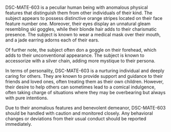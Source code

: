 DSC-MATE-603 is a peculiar human being with anomalous physical features that distinguish them from other individuals of their kind. The subject appears to possess distinctive orange stripes located on their face feature number one. Moreover, their eyes display an unnatural gleam resembling ski goggles, while their blonde hair adds to their charismatic presence. The subject is known to wear a medical mask over their mouth, and a jade earring adorns each of their ears. 

Of further note, the subject often don a goggle on their forehead, which adds to their unconventional appearance. The subject is known to accessorize with a silver chain, adding more mystique to their persona. 

In terms of personality, DSC-MATE-603 is a nurturing individual and deeply caring for others. They are known to provide support and guidance to their friends and loved ones, often treating them as their own children. However, their desire to help others can sometimes lead to a comical indulgence, often taking charge of situations where they may be overbearing but always with pure intentions. 

Due to their anomalous features and benevolent demeanor, DSC-MATE-603 should be handled with caution and monitored closely. Any behavioral changes or deviations from their usual conduct should be reported immediately.